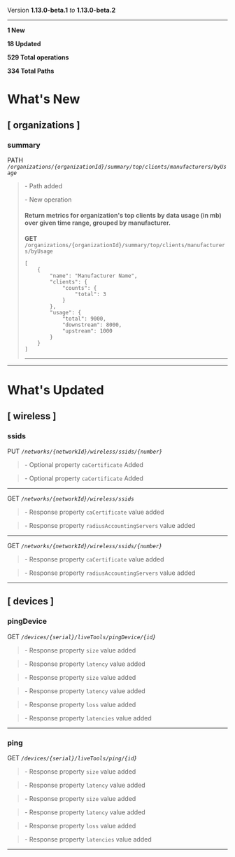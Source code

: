 Version **1.13.0-beta.1** _to_ **1.13.0-beta.2**

* * *

**1 New**

**18 Updated**

**529 Total operations**

**334 Total Paths**

What's New
==========

\[ organizations \]
-------------------

### summary

PATH _`/organizations/{organizationId}/summary/top/clients/manufacturers/byUsage`_

> \- Path added  
>   
> \- New operation
> 
> #### Return metrics for organization's top clients by data usage (in mb) over given time range, grouped by manufacturer.
> 
> **GET** `/organizations/{organizationId}/summary/top/clients/manufacturers/byUsage`  
> 
>     [
>         {
>             "name": "Manufacturer Name",
>             "clients": {
>                 "counts": {
>                     "total": 3
>                 }
>             },
>             "usage": {
>                 "total": 9000,
>                 "downstream": 8000,
>                 "upstream": 1000
>             }
>         }
>     ]
> 
> * * *

* * *

What's Updated
==============

\[ wireless \]
--------------

### ssids

PUT _`/networks/{networkId}/wireless/ssids/{number}`_

> \- Optional property `caCertificate` Added

> \- Optional property `caCertificate` Added

* * *

GET _`/networks/{networkId}/wireless/ssids`_

> \- Response property `caCertificate` value added

> \- Response property `radiusAccountingServers` value added

* * *

GET _`/networks/{networkId}/wireless/ssids/{number}`_

> \- Response property `caCertificate` value added

> \- Response property `radiusAccountingServers` value added

* * *

\[ devices \]
-------------

### pingDevice

GET _`/devices/{serial}/liveTools/pingDevice/{id}`_

> \- Response property `size` value added

> \- Response property `latency` value added

> \- Response property `size` value added

> \- Response property `latency` value added

> \- Response property `loss` value added

> \- Response property `latencies` value added

* * *

### ping

GET _`/devices/{serial}/liveTools/ping/{id}`_

> \- Response property `size` value added

> \- Response property `latency` value added

> \- Response property `size` value added

> \- Response property `latency` value added

> \- Response property `loss` value added

> \- Response property `latencies` value added

* * *
